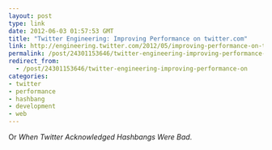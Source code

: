 ```yaml
---
layout: post
type: link
date: 2012-06-03 01:57:53 GMT
title: "Twitter Engineering: Improving Performance on twitter.com"
link: http://engineering.twitter.com/2012/05/improving-performance-on-twittercom.html
permalink: /post/24301153646/twitter-engineering-improving-performance-on
redirect_from: 
  - /post/24301153646/twitter-engineering-improving-performance-on
categories:
- twitter
- performance
- hashbang
- development
- web
---
```

<p>Or <i>When Twitter Acknowledged Hashbangs Were Bad</i>.</p>